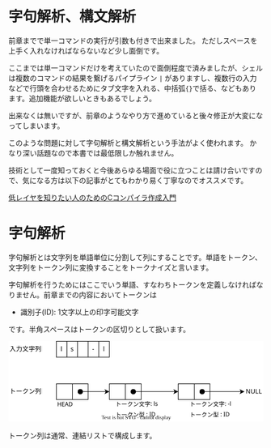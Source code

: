 # 字句解析、構文解析
前章までで単一コマンドの実行が引数も付きで出来ました。
ただしスペースを上手く入れなければならないなど少し面倒です。

ここまでは単一コマンドだけを考えていたので面倒程度で済みましたが、シェルは複数のコマンドの結果を繋げるパイプライン `|` がありますし、複数行の入力などで行頭を合わせるためにタブ文字を入れる、中括弧`{}`で括る、などもあります。追加機能が欲しいときもあるでしょう。

出来なくは無いですが、前章のようなやり方で進めていると後々修正が大変になってしまいます。

このような問題に対して字句解析と構文解析という手法がよく使われます。
かなり深い話題なので本書では最低限しか触れません。

技術として一度知っておくと今後あらゆる場面で役に立つことは請け合いですので、気になる方は以下の記事がとてもわかり易く丁寧なのでオススメです。

[低レイヤを知りたい人のためのCコンパイラ作成入門](https://www.sigbus.info/compilerbook)

# 字句解析
字句解析とは文字列を単語単位に分割して列にすることです。単語をトークン、文字列をトークン列に変換することをトークナイズと言います。

字句解析を行うためにはここでいう単語、すなわちトークンを定義しなければなりません。前章までの内容においてトークンは

* 識別子(ID): 1文字以上の印字可能文字

です。半角スペースはトークンの区切りとして扱います。

![](/doc/img/parsing_3.svg)

トークン列は通常、連結リストで構成します。
